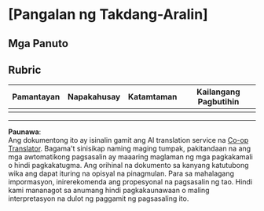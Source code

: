 <!--
CO_OP_TRANSLATOR_METADATA:
{
  "original_hash": "b5f62ec256c7e43e771f0d3b4e1a9130",
  "translation_date": "2025-08-28T00:53:03+00:00",
  "source_file": "lesson-template/assignment.md",
  "language_code": "tl"
}
-->
# [Pangalan ng Takdang-Aralin]

## Mga Panuto

## Rubric

| Pamantayan | Napakahusay | Katamtaman | Kailangang Pagbutihin |
| ---------- | ----------- | ---------- | --------------------- |
|            |             |            |                       |

---

**Paunawa**:  
Ang dokumentong ito ay isinalin gamit ang AI translation service na [Co-op Translator](https://github.com/Azure/co-op-translator). Bagama't sinisikap naming maging tumpak, pakitandaan na ang mga awtomatikong pagsasalin ay maaaring maglaman ng mga pagkakamali o hindi pagkakatugma. Ang orihinal na dokumento sa kanyang katutubong wika ang dapat ituring na opisyal na pinagmulan. Para sa mahalagang impormasyon, inirerekomenda ang propesyonal na pagsasalin ng tao. Hindi kami mananagot sa anumang hindi pagkakaunawaan o maling interpretasyon na dulot ng paggamit ng pagsasaling ito.